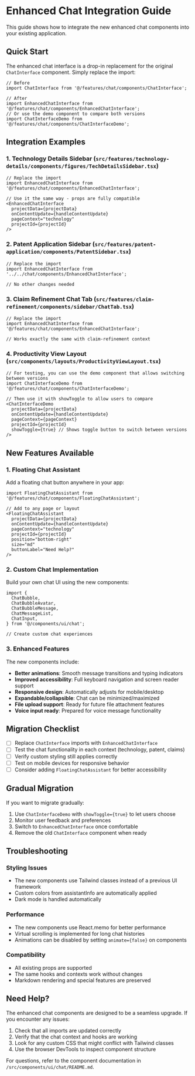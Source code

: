 # Enhanced Chat Integration Guide

This guide shows how to integrate the new enhanced chat components into your existing application.

## Quick Start

The enhanced chat interface is a drop-in replacement for the original `ChatInterface` component. Simply replace the import:

```tsx
// Before
import ChatInterface from '@/features/chat/components/ChatInterface';

// After
import EnhancedChatInterface from '@/features/chat/components/EnhancedChatInterface';
// Or use the demo component to compare both versions
import ChatInterfaceDemo from '@/features/chat/components/ChatInterfaceDemo';
```

## Integration Examples

### 1. Technology Details Sidebar (`src/features/technology-details/components/figures/TechDetailsSidebar.tsx`)

```tsx
// Replace the import
import EnhancedChatInterface from '@/features/chat/components/EnhancedChatInterface';

// Use it the same way - props are fully compatible
<EnhancedChatInterface
  projectData={projectData}
  onContentUpdate={handleContentUpdate}
  pageContext="technology"
  projectId={projectId}
/>
```

### 2. Patent Application Sidebar (`src/features/patent-application/components/PatentSidebar.tsx`)

```tsx
// Replace the import
import EnhancedChatInterface from '../../chat/components/EnhancedChatInterface';

// No other changes needed
```

### 3. Claim Refinement Chat Tab (`src/features/claim-refinement/components/sidebar/ChatTab.tsx`)

```tsx
// Replace the import
import EnhancedChatInterface from '@/features/chat/components/EnhancedChatInterface';

// Works exactly the same with claim-refinement context
```

### 4. Productivity View Layout (`src/components/layouts/ProductivityViewLayout.tsx`)

```tsx
// For testing, you can use the demo component that allows switching between versions
import ChatInterfaceDemo from '@/features/chat/components/ChatInterfaceDemo';

// Then use it with showToggle to allow users to compare
<ChatInterfaceDemo
  projectData={projectData}
  onContentUpdate={handleContentUpdate}
  pageContext={pageContext}
  projectId={projectId}
  showToggle={true} // Shows toggle button to switch between versions
/>
```

## New Features Available

### 1. Floating Chat Assistant

Add a floating chat button anywhere in your app:

```tsx
import FloatingChatAssistant from '@/features/chat/components/FloatingChatAssistant';

// Add to any page or layout
<FloatingChatAssistant
  projectData={projectData}
  onContentUpdate={handleContentUpdate}
  pageContext="technology"
  projectId={projectId}
  position="bottom-right"
  size="md"
  buttonLabel="Need Help?"
/>
```

### 2. Custom Chat Implementation

Build your own chat UI using the new components:

```tsx
import {
  ChatBubble,
  ChatBubbleAvatar,
  ChatBubbleMessage,
  ChatMessageList,
  ChatInput,
} from '@/components/ui/chat';

// Create custom chat experiences
```

### 3. Enhanced Features

The new components include:
- **Better animations**: Smooth message transitions and typing indicators
- **Improved accessibility**: Full keyboard navigation and screen reader support
- **Responsive design**: Automatically adjusts for mobile/desktop
- **Expandable/collapsible**: Chat can be minimized/maximized
- **File upload support**: Ready for future file attachment features
- **Voice input ready**: Prepared for voice message functionality

## Migration Checklist

- [ ] Replace `ChatInterface` imports with `EnhancedChatInterface`
- [ ] Test the chat functionality in each context (technology, patent, claims)
- [ ] Verify custom styling still applies correctly
- [ ] Test on mobile devices for responsive behavior
- [ ] Consider adding `FloatingChatAssistant` for better accessibility

## Gradual Migration

If you want to migrate gradually:

1. Use `ChatInterfaceDemo` with `showToggle={true}` to let users choose
2. Monitor user feedback and preferences
3. Switch to `EnhancedChatInterface` once comfortable
4. Remove the old `ChatInterface` component when ready

## Troubleshooting

### Styling Issues
- The new components use Tailwind classes instead of a previous UI framework
- Custom colors from assistantInfo are automatically applied
- Dark mode is handled automatically

### Performance
- The new components use React.memo for better performance
- Virtual scrolling is implemented for long chat histories
- Animations can be disabled by setting `animate={false}` on components

### Compatibility
- All existing props are supported
- The same hooks and contexts work without changes
- Markdown rendering and special features are preserved

## Need Help?

The enhanced chat components are designed to be a seamless upgrade. If you encounter any issues:

1. Check that all imports are updated correctly
2. Verify that the chat context and hooks are working
3. Look for any custom CSS that might conflict with Tailwind classes
4. Use the browser DevTools to inspect component structure

For questions, refer to the component documentation in `/src/components/ui/chat/README.md`. 